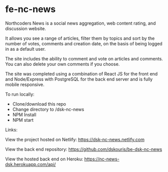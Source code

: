 # fe-nc-news

Northcoders News is a social news aggregation, web content rating, and discussion website.

It allows you see a range of articles, filter them by topics and sort by the number of votes, comments and creation date, on the basis of being logged in as a default user.

The site includes the ability to comment and vote on articles and comments. You can also delete your own comments if you choose.

The site was completed using a combination of React JS for the front end and Node/Express with PostgreSQL for the back end server and is fully mobile responsive.

To run locally:

- Clone/download this repo
- Change directory to /dsk-nc-news
- NPM Install
- NPM start

Links:

View the project hosted on Netlify: https://dsk-nc-news.netlify.com

View the back end repository: https://github.com/dskouris/be-dsk-nc-news

View the hosted back end on Heroku: https://nc-news-dsk.herokuapp.com/api/
